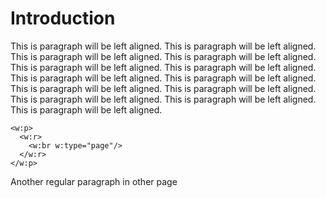 <!-- pandoc --from markdown+raw_attribute --to docx FILE.md -o FILE.docx -->

# Introduction

This is paragraph will be left aligned. This is paragraph will be left aligned. This is paragraph will be left aligned. This is paragraph will be left aligned. This is paragraph will be left aligned. This is paragraph will be left aligned. This is paragraph will be left aligned. This is paragraph will be left aligned. This is paragraph will be left aligned. This is paragraph will be left aligned. This is paragraph will be left aligned. This is paragraph will be left aligned. This is paragraph will be left aligned.

```{=openxml}
<w:p>
  <w:r>
    <w:br w:type="page"/>
  </w:r>
</w:p>
```

Another regular paragraph in other page

